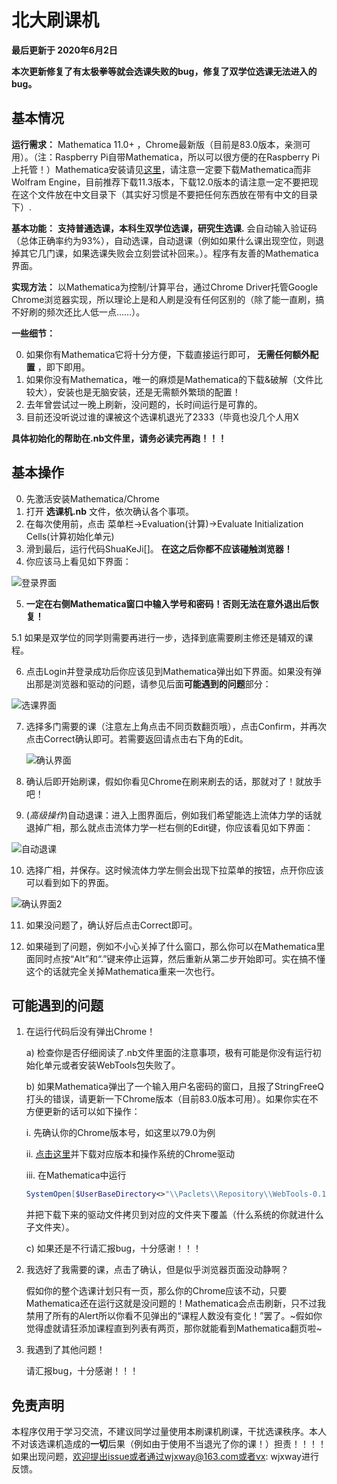 # 北大刷课机

**最后更新于 2020年6月2日**

**本次更新修复了有太极拳等就会选课失败的bug，修复了双学位选课无法进入的bug。**

## 基本情况

**运行需求：** Mathematica 11.0+ ，Chrome最新版（目前是83.0版本，亲测可用）。（注：Raspberry Pi自带Mathematica，所以可以很方便的在Raspberry Pi上托管！）Mathematica安装请见<u>[这里](https://tiebamma.github.io/InstallTutorial/)</u>，请注意一定要下载Mathematica而非Wolfram Engine，目前推荐下载11.3版本，下载12.0版本的请注意一定不要把现在这个文件放在中文目录下（其实好习惯是不要把任何东西放在带有中文的目录下）.

**基本功能：** **支持普通选课，本科生双学位选课，研究生选课.** 会自动输入验证码（总体正确率约为93%），自动选课，自动退课（例如如果什么课出现空位，则退掉其它几门课，如果选课失败会立刻尝试补回来。）。程序有友善的Mathematica界面。

**实现方法：** 以Mathematica为控制/计算平台，通过Chrome Driver托管Google Chrome浏览器实现，所以理论上是和人刷是没有任何区别的（除了能一直刷，搞不好刷的频次还比人低一点……）。

**一些细节：**

0. 如果你有Mathematica它将十分方便，下载直接运行即可， **无需任何额外配置** ，即下即用。
1. 如果你没有Mathematica，唯一的麻烦是Mathematica的下载&破解（文件比较大），安装也是无脑安装，还是无需额外繁琐的配置！
2. 去年曾尝试过一晚上刷新，没问题的，长时间运行是可靠的。
3. 目前还没听说过谁的课被这个选课机退光了2333（毕竟也没几个人用X



**具体初始化的帮助在.nb文件里，请务必读完再跑！！！**



## 基本操作 

0. 先激活安装Mathematica/Chrome
1. 打开 **选课机.nb** 文件，依次确认各个事项。
2. 在每次使用前，点击 菜单栏->Evaluation(计算)->Evaluate Initialization Cells(计算初始化单元)
3. 滑到最后，运行代码ShuaKeJi\[\]。 **在这之后你都不应该碰触浏览器！**
4. 你应该马上看见如下界面：

![登录界面](https://raw.githubusercontent.com/wjxway/image-storage/master/shuakeji1.png)

5. **一定在右侧Mathematica窗口中输入学号和密码！否则无法在意外退出后恢复！**

5.1 如果是双学位的同学则需要再进行一步，选择到底需要刷主修还是辅双的课程。

6. 点击Login并登录成功后你应该见到Mathematica弹出如下界面。如果没有弹出那是浏览器和驱动的问题，请参见后面**可能遇到的问题**部分：

![选课界面](https://raw.githubusercontent.com/wjxway/image-storage/master/shuakeji2.png)

7. 选择多门需要的课（注意左上角点击不同页数翻页哦），点击Confirm，并再次点击Correct确认即可。若需要返回请点击右下角的Edit。

   ![确认界面](https://raw.githubusercontent.com/wjxway/image-storage/master/shuakeji3.png)

8. 确认后即开始刷课，假如你看见Chrome在刷来刷去的话，那就对了！就放手吧！

9. (*高级操作*)自动退课：进入上图界面后，例如我们希望能选上流体力学的话就退掉广相，那么就点击流体力学一栏右侧的Edit键，你应该看见如下界面：

![自动退课](https://raw.githubusercontent.com/wjxway/image-storage/master/shuakeji4.png)

10. 选择广相，并保存。这时候流体力学左侧会出现下拉菜单的按钮，点开你应该可以看到如下的界面。

![确认界面2](https://raw.githubusercontent.com/wjxway/image-storage/master/shuakeji5.png)

11. 如果没问题了，确认好后点击Correct即可。

12. 如果碰到了问题，例如不小心关掉了什么窗口，那么你可以在Mathematica里面同时点按“Alt”和“.”键来停止运算，然后重新从第二步开始即可。实在搞不懂这个的话就完全关掉Mathematica重来一次也行。


## 可能遇到的问题

1. 在运行代码后没有弹出Chrome！

    a) 检查你是否仔细阅读了.nb文件里面的注意事项，极有可能是你没有运行初始化单元或者安装WebTools包失败了。
   
    b) 如果Mathematica弹出了一个输入用户名密码的窗口，且报了StringFreeQ打头的错误，请更新一下Chrome版本（目前83.0版本可用）。如果你实在不方便更新的话可以如下操作：
   
      i. 先确认你的Chrome版本号，如这里以79.0为例
     
      ii. [点击这里](http://npm.taobao.org/mirrors/chromedriver)并下载对应版本和操作系统的Chrome驱动
      
      iii. 在Mathematica中运行
      
      ```mathematica
      SystemOpen[$UserBaseDirectory<>"\\Paclets\\Repository\\WebTools-0.1.1\\WebDriver\\ChromeDriver"
      ```
      
      并把下载下来的驱动文件拷贝到对应的文件夹下覆盖（什么系统的你就进什么子文件夹）。
      
   c) 如果还是不行请汇报bug，十分感谢！！！
   
2. 我选好了我需要的课，点击了确认，但是似乎浏览器页面没动静啊？

    假如你的整个选课计划只有一页，那么你的Chrome应该不动，只要Mathematica还在运行这就是没问题的！Mathematica会点击刷新，只不过我禁用了所有的Alert所以你看不见弹出的“课程人数没有变化！”罢了。~假如你觉得虚就请狂添加课程直到列表有两页，那你就能看到Mathematica翻页啦~

3. 我遇到了其他问题！

    请汇报bug，十分感谢！！！

## 免责声明

本程序仅用于学习交流，不建议同学过量使用本刷课机刷课，干扰选课秩序。本人不对该选课机造成的**一切**后果（例如由于使用不当退光了你的课！）担责！！！！
如果出现问题，欢迎提出issue或者通过wjxway@163.com或者vx: wjxway进行反馈。

